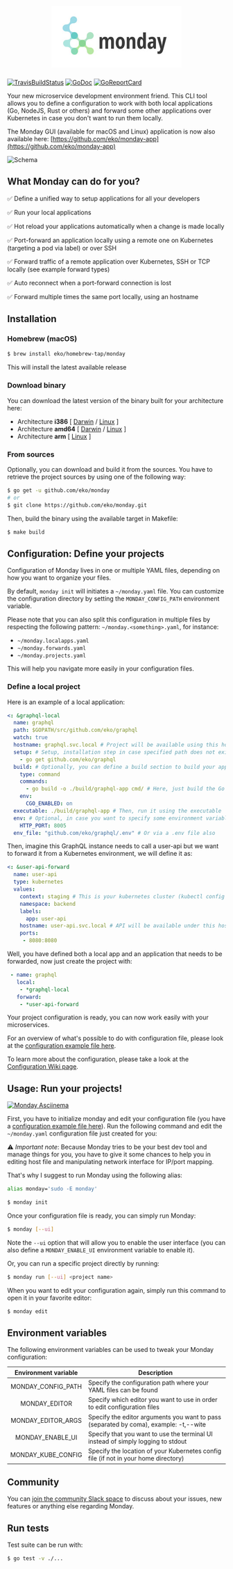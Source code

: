 <h1 align="center"><img src="misc/logo.jpg" title="Monday: dev tool for local app and port-forwarding" alt="Monday: dev tool for local app and port-forwarding"></h1>

[![TravisBuildStatus](https://api.travis-ci.org/eko/monday.svg?branch=master)](https://travis-ci.org/eko/monday)
[![GoDoc](https://godoc.org/github.com/eko/monday?status.png)](https://godoc.org/github.com/eko/monday)
[![GoReportCard](https://goreportcard.com/badge/github.com/eko/monday)](https://goreportcard.com/report/github.com/eko/monday)

Your new microservice development environment friend. This CLI tool allows you to define a configuration to work with both local applications (Go, NodeJS, Rust or others) and forward some other applications over Kubernetes in case you don't want to run them locally.

The Monday GUI (available for macOS and Linux) application is now also available here: [https://github.com/eko/monday-app](https://github.com/eko/monday-app)

![Schema](https://github.com/eko/monday/blob/master/misc/schema.jpg?raw=true)

## What Monday can do for you?

✅ Define a unified way to setup applications for all your developers

✅ Run your local applications

✅ Hot reload your applications automatically when a change is made locally

✅ Port-forward an application locally using a remote one on Kubernetes (targeting a pod via label) or over SSH

✅ Forward traffic of a remote application over Kubernetes, SSH or TCP locally (see example forward types)

✅ Auto reconnect when a port-forward connection is lost

✅ Forward multiple times the same port locally, using an hostname

## Installation

### Homebrew (macOS)

```bash
$ brew install eko/homebrew-tap/monday
```

This will install the latest available release

### Download binary

You can download the latest version of the binary built for your architecture here:

* Architecture **i386** [
    [Darwin](https://github.com/eko/monday/releases/latest/download/monday-darwin-386) /
    [Linux](https://github.com/eko/monday/releases/latest/download/monday-linux-386)
]
* Architecture **amd64** [
    [Darwin](https://github.com/eko/monday/releases/latest/download/monday-darwin-amd64) /
    [Linux](https://github.com/eko/monday/releases/latest/download/monday-linux-amd64)
]
* Architecture **arm** [
    [Linux](https://github.com/eko/monday/releases/latest/download/monday-linux-arm)
]

### From sources

Optionally, you can download and build it from the sources. You have to retrieve the project sources by using one of the following way:
```bash
$ go get -u github.com/eko/monday
# or
$ git clone https://github.com/eko/monday.git
```

Then, build the binary using the available target in Makefile:
```bash
$ make build
```

## Configuration: Define your projects

Configuration of Monday lives in one or multiple YAML files, depending on how you want to organize your files.

By default, `monday init` will initiates a `~/monday.yaml` file. You can customize the configuration directory by setting the `MONDAY_CONFIG_PATH` environment variable.

Please note that you can also split this configuration in multiple files by respecting the following pattern: `~/monday.<something>.yaml`, for instance:
* `~/monday.localapps.yaml`
* `~/monday.forwards.yaml`
* `~/monday.projects.yaml`

This will help you navigate more easily in your configuration files.

### Define a local project

Here is an example of a local application:

```yaml
<: &graphql-local
  name: graphql
  path: $GOPATH/src/github.com/eko/graphql
  watch: true
  hostname: graphql.svc.local # Project will be available using this hostname on your machine
  setup: # Setup, installation step in case specified path does not exists
    - go get github.com/eko/graphql
  build: # Optionally, you can define a build section to build your application before running it
    type: command
    commands:
      - go build -o ./build/graphql-app cmd/ # Here, just build the Go application
    env:
      CGO_ENABLED: on
  executable: ./build/graphql-app # Then, run it using the executable
  env: # Optional, in case you want to specify some environment variables for this app
    HTTP_PORT: 8005
  env_file: "github.com/eko/graphql/.env" # Or via a .env file also
```

Then, imagine this GraphQL instance needs to call a user-api but we want to forward it from a Kubernetes environment, we will define it as:

```yaml
<: &user-api-forward
  name: user-api
  type: kubernetes
  values:
    context: staging # This is your kubernetes cluster (kubectl config context name)
    namespace: backend
    labels:
      app: user-api
    hostname: user-api.svc.local # API will be available under this hostname
    ports:
     - 8080:8080
```

Well, you have defined both a local app and an application that needs to be forwarded, now just create the project with:

```yaml
 - name: graphql
   local:
    - *graphql-local
   forward:
    - *user-api-forward
```

Your project configuration is ready, you can now work easily with your microservices.

For an overview of what's possible to do with configuration file, please look at the [configuration example file here](https://raw.githubusercontent.com/eko/monday/master/example.yaml).

To learn more about the configuration, please take a look at the [Configuration Wiki page](https://github.com/eko/monday/wiki/Configuration).

## Usage: Run your projects!
[![Monday Asciinema](https://asciinema.org/a/aB9ZkCmJS6m1b4uv8Dio1i59U.svg)](https://asciinema.org/a/aB9ZkCmJS6m1b4uv8Dio1i59U)

First, you have to initialize monday and edit your configuration file (you have a [configuration example file here](https://raw.githubusercontent.com/eko/monday/master/example.yaml)).
Run the following command and edit the `~/monday.yaml` configuration file just created for you:

⚠️ *Important note*: Because Monday tries to be your best dev tool and manage things for you, you have to give it some chances to help you in editing host file and manipulating network interface for IP/port mapping.

That's why I suggest to run Monday using the following alias:

```bash
alias monday='sudo -E monday'
```

```bash
$ monday init
```

Once your configuration file is ready, you can simply run Monday:

```bash
$ monday [--ui]
```

Note the `--ui` option that will allow you to enable the user interface (you can also define a `MONDAY_ENABLE_UI` environment variable to enable it).

Or, you can run a specific project directly by running:

```bash
$ monday run [--ui] <project name>
```

When you want to edit your configuration again, simply run this command to open it in your favorite editor:

```bash
$ monday edit
```


## Environment variables

The following environment variables can be used to tweak your Monday configuration:


| Environment variable         | Description                                                                               |
|:----------------------------:|-------------------------------------------------------------------------------------------|
| MONDAY_CONFIG_PATH           | Specify the configuration path where your YAML files can be found                         |
| MONDAY_EDITOR                | Specify which editor you want to use in order to edit configuration files                 |
| MONDAY_EDITOR_ARGS           | Specify the editor arguments you want to pass (separated by coma), example: -t,--wite     |
| MONDAY_ENABLE_UI             | Specify that you want to use the terminal UI instead of simply logging to stdout          |
| MONDAY_KUBE_CONFIG           | Specify the location of your Kubernetes config file  (if not in your home directory)      |

## Community

You can [join the community Slack space](https://join.slack.com/t/mondaytool/shared_invite/enQtNzE3NDAxNzIxNTQyLTBmNGU5YzAwNjRjY2IxY2MwZmM5Njg5N2EwY2NjYzEwZWExNWYyYTlmMzg5ZTBjNDRiOTUwYzM3ZDBhZTllOGM) to discuss about your issues, new features or anything else regarding Monday.

## Run tests

Test suite can be run with:

```bash
$ go test -v ./...
```
